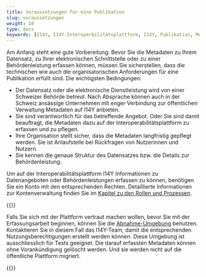 ```yaml
---
title: Voraussetzungen für eine Publikation
slug: voraussetzungen
weight: 10
type: docs
keywords: [I14Y, I14Y-Interoperbilitätsplattform, I14Y, Publikation, Metadaten, Erfassen, Erfassung, Voraussetzungen, Prämisse]
---
```


Am Anfang steht eine gute Vorbereitung: Bevor Sie die Metadaten zu Ihrem Datensatz, zu Ihrer elektronischen Schnittstelle oder zu einer Behördenleistung erfassen können, müssen Sie sicherstellen, dass die technischen wie auch die organisatorischen Anforderungen für eine Publikation erfüllt sind. Die wichtigsten Bedingungen: 

- Der Datensatz oder die elektronische Dienstleistung wird von einer Schweizer Behörde betreut. Nach Absprache können auch in der Schweiz ansässige Unternehmen mit enger Verbindung zur öffentlichen Verwaltung Metadaten auf I14Y anbieten.
- Sie sind verantwortlich für das betreffende Angebot. Oder Sie sind damit beauftragt, die Metadaten dazu auf der Interoperabilitätsplattform zu erfassen und zu pflegen. 
- Ihre Organisation stellt sicher, dass die Metadaten langfristig gepflegt werden. Sie ist Anlaufstelle bei Rückfragen von Nutzerinnen und Nutzern.
- Sie kennen die genaue Struktur des Datensatzes bzw. die Details zur Behördenleistung. 

Um auf der Interoperabilitätsplattform I14Y Informationen zu Datenangeboten oder Behördenleistungen erfassen zu können, benötigen Sie ein Konto mit den entsprechenden Rechten. Detaillierte Informationen zur Kontenverwaltung finden Sie im [Kapitel zu den Rollen und Prozessen](/handbook/de/plattform/kontenverwaltung). 

{{<alert title="Seperate Plattform für Tests" color="success">}}

Falls Sie sich mit der Plattform vertraut machen wollen, bevor Sie mit der Erfassungsarbeit beginnen, können Sie die [Abnahme-Umgebung](https://input.i14y-a.admin.ch/) benutzen. Kontaktieren Sie in diesem Fall das I14Y-Team, damit die entsprechenden Nutzungsberechtigungen erstellt werden können. Diese Umgebung ist ausschliesslich für Tests geeignet. Die darauf erfassten Metadaten können ohne Vorankündigung gelöscht werden. Und sie werden nicht auf die öffentliche Plattform migriert.

{{</alert>}}